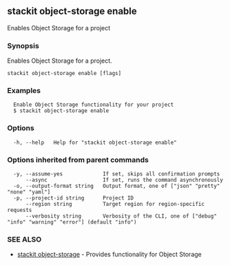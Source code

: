 ## stackit object-storage enable

Enables Object Storage for a project

### Synopsis

Enables Object Storage for a project.

```
stackit object-storage enable [flags]
```

### Examples

```
  Enable Object Storage functionality for your project
  $ stackit object-storage enable
```

### Options

```
  -h, --help   Help for "stackit object-storage enable"
```

### Options inherited from parent commands

```
  -y, --assume-yes             If set, skips all confirmation prompts
      --async                  If set, runs the command asynchronously
  -o, --output-format string   Output format, one of ["json" "pretty" "none" "yaml"]
  -p, --project-id string      Project ID
      --region string          Target region for region-specific requests
      --verbosity string       Verbosity of the CLI, one of ["debug" "info" "warning" "error"] (default "info")
```

### SEE ALSO

* [stackit object-storage](./stackit_object-storage.md)	 - Provides functionality for Object Storage


